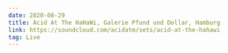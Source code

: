 ```yaml
---
date: 2020-08-29
title: Acid At The HaHaWi, Galerie Pfund und Dollar, Hamburg
link: https://soundcloud.com/acidatm/sets/acid-at-the-hahawi
tag: Live
---
```

